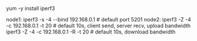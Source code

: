 yum -y install iperf3

node1:
    iperf3 -s -4 --bind 192.168.0.1  # default port 5201
node2:
    iperf3 -Z -4 -c 192.168.0.1  -t 20 # default 10s, client send, server recv, upload bandwidth
    iperf3 -Z -4 -c 192.168.0.1  -R -t 20 # default 10s, download bandwidth
